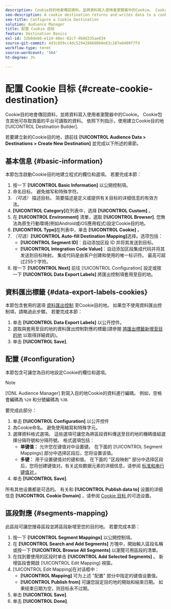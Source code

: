 ```yaml
---
description: Cookie目的地會傳回資料，並將資料寫入使用者瀏覽器中的Cookie。 Cookie包含其他可存取頁面的平台可讀取的資料。 依照下列指示，使用建立Cookie目的地 [!UICONTROL Destination Builder].
seo-description: A cookie destination returns and writes data to a cookie in the user's browser. The cookie contains data that can be read by other platforms that have access to the page. Follow these instructions to create a cookie destination with [!UICONTROL Destination Builder].
seo-title: Configure a Cookie Destination
solution: Audience Manager
title: 配置 Cookie 目标
feature: Destination Basics
exl-id: 32b8de66-e12d-48ec-82cf-9b0d335ae834
source-git-commit: 4d3c859cc4dc5294286680b0e63c287e0409f7fd
workflow-type: tm+mt
source-wordcount: '564'
ht-degree: 3%

---
```


# 配置 Cookie 目标 {#create-cookie-destination}

Cookie目的地會傳回資料，並將資料寫入使用者瀏覽器中的Cookie。 Cookie包含其他可存取頁面的平台可讀取的資料。 依照下列指示，使用建立Cookie目的地 [!UICONTROL Destination Builder].

<!-- create-cookie-destination.xml -->

若要建立新的Cookie目的地，請前往 **[!UICONTROL Audience Data > Destinations > Create New Destination]** 並完成以下所述的章節。

## 基本信息 {#basic-information}

本節包含啟動Cookie目的地建立程式的欄位和選項。 若要完成本節：

1. 按一下 **[!UICONTROL Basic Information]** 以公開控制項。
2. 命名目标。 避免缩写和特殊字符。
3. *（可选）* 描述目标。 简要描述是定义或提供有关目标的详细信息的有效方法。
4. **[!UICONTROL Category]**&#x200B;在列表中，选择 **[!UICONTROL Custom]** 。
5. 在 **[!UICONTROL Environment]** 清單，選取 **[!UICONTROL Browser]**. 您無法為原生行動環境(例如Android或iOS應用程式)設定Cookie目的地。
6. **[!UICONTROL Type]**&#x200B;在列表中，单击 **[!UICONTROL Cookie]** 。
7. *（可选）***[!UICONTROL Auto-fill Destination Mapping]**&#x200B;选择。选项包括：
   * **[!UICONTROL Segment ID]**：自动添加区段 ID 并将其发送到目标。
   * **[!UICONTROL Integration Code Value]**：自动添加区段集成代码并将其发送到目标映射。 集成代码是由客户创建和使用的唯一标识符。 最高可超过255个字符。
8. 按一下 **[!UICONTROL Next]** 前往 [!UICONTROL Configuration] 設定或按一下 **[!UICONTROL Data Export Labels]** 將匯出控制項套用至目的地。

## 資料匯出標籤 {#data-export-labels-cookies}

本節包含套用的選項 [資料匯出控制](../../features/data-export-controls.md) 至Cookie目的地。 如果您不使用資料匯出控制項，請略過此步驟。 若要完成本節：

1. 单击 **[!UICONTROL Data Export Labels]** 以公开控件。
2. 選取與套用至目的地的資料匯出控制對應的標籤(請參閱 [將匯出標籤新增至目的地](/help/using/features/destinations/add-data-export-labels.md) 以取得詳細資訊)。
3. 单击 **[!UICONTROL Save]**.

## 配置 {#configuration}

本節包含可讓您為目的地設定Cookie的欄位和選項。

>[!NOTE]
>
>[!DNL Audience Manager] 對寫入目的地Cookie的資料進行編碼。 例如，空格會編碼為 `%20` 和分號編碼為 `%3B`.

要完成此部分：

1. 单击 **[!UICONTROL Configuration]** 以公开控件
1. 為Cookie命名。 避免使用縮寫和特殊字元。
1. 選擇資料格式選項。 這些選項可讓您為將區段資料傳送至目的地的機碼值組選擇分隔符號和分隔符號。 格式選項包括：
   * **单键值：** 允许您在键值对中设置键。 在下面的 [!UICONTROL Segment Mappings] 部分中选择区段后，您将设置该值。
   * **多键：** 用于设置键值对的键和值。 在下面的 &quot;区段映射&quot; 部分中选择区段后，您将创建键值对。有关这些数据元素的详细信息，请参阅 [ 标准和串行键值对 ](../../features/destinations/key-value-pairs.md) 。
1. 单击 **[!UICONTROL Save]**.

所有其他设置都是可选的。 有关和 **[!UICONTROL Publish data to]** 设置的详细信息 **[!UICONTROL Cookie Domain]** ，请参阅 [ Cookie 目标 ](/help/using/features/destinations/cookie-destination-options.md) 的可选设置。

## 區段對應 {#segments-mapping}

此區段可讓您搜尋區段並將區段新增至您的目的地。 若要完成本節：

1. 按一下 **[!UICONTROL Segment Mappings]** 以公開控制項。
1. 在 **[!UICONTROL Search and Add Segments]** 方塊中，開始輸入區段名稱或按一下 **[!UICONTROL Browse All Segments]** 以瀏覽可用區段的清單。
1. 在找到要使用的区段时单击 **[!UICONTROL Add Selected Segments]** 。 新增區段會開啟 [!UICONTROL Edit Mapping] 視窗。
1. [!UICONTROL Edit Mapping]在对话框中：
   * **[!UICONTROL Mapping]** 可为上述 &quot;配置&quot; 部分中指定的键值设置值。
   * **[!UICONTROL Publish from]** 可讓您設定目的地的開始和結束日期。 如果结束日期为空，则目标永不过期。
1. 单击 **[!UICONTROL Save]**.
1. 单击 **[!UICONTROL Done]**.
